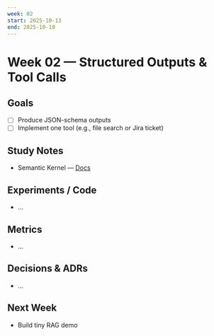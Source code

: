 ```yaml
---
week: 02
start: 2025-10-13
end: 2025-10-19
---
```


# Week 02 — Structured Outputs & Tool Calls

## Goals

- [ ] Produce JSON-schema outputs
- [ ] Implement one tool (e.g., file search or Jira ticket)

## Study Notes

- Semantic Kernel — [Docs](https://learn.microsoft.com/semantic-kernel/)

## Experiments / Code

- …

## Metrics

- …

## Decisions & ADRs

- …

## Next Week

- Build tiny RAG demo
